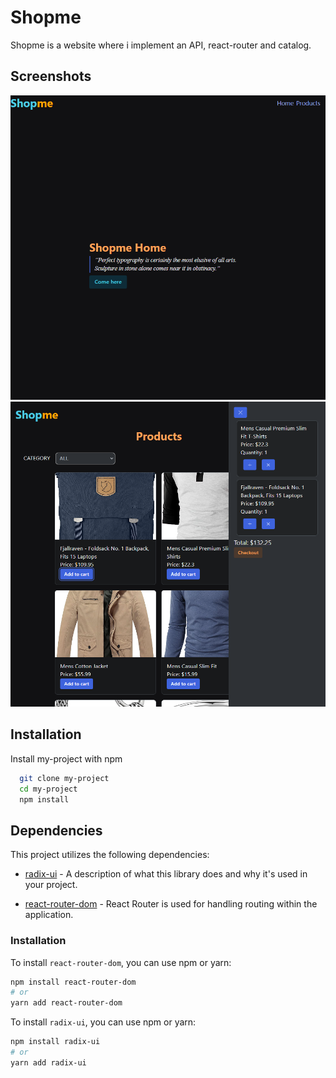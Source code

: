 # Shopme
Shopme is a website where i implement an API, react-router and catalog.

## Screenshots
![Shopme home](/src/assets/shopmehome.png)
![Shopme products](/src/assets/shopmeproducts.png)



## Installation

Install my-project with npm

```bash
  git clone my-project
  cd my-project
  npm install
```


## Dependencies

This project utilizes the following dependencies:

- [radix-ui](https://github.com/radix-ui/radix) - A description of what this library does and why it's used in your project.

- [react-router-dom](https://github.com/ReactTraining/react-router) - React Router is used for handling routing within the application.

### Installation

To install `react-router-dom`, you can use npm or yarn:

```bash
npm install react-router-dom
# or
yarn add react-router-dom
```
To install `radix-ui`, you can use npm or yarn:

```bash
npm install radix-ui
# or
yarn add radix-ui





